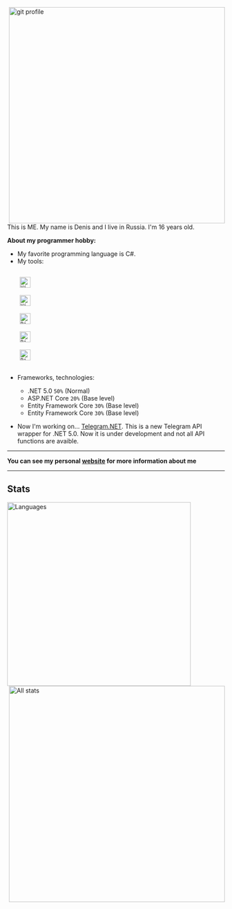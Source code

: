 <img align="right" src="https://user-images.githubusercontent.com/69825463/129925580-d779c7f1-c37e-4240-8db5-c28753955585.gif" alt="git profile" width="500"/>
<p align="left">
  This is ME. My name is Denis and I live in Russia. I'm 16 years old. 

  **About my programmer hobby:**

  * My favorite programming language is C#.
  * My tools: 
  <code>
    <img alt="Visual Studio" src="https://upload.wikimedia.org/wikipedia/commons/5/59/Visual_Studio_Icon_2019.svg" width="25"/>
  </code>

  <code>
    <img alt="Visual Studio Code" src="https://upload.wikimedia.org/wikipedia/commons/9/9a/Visual_Studio_Code_1.35_icon.svg" width="25"/>
  </code>

  <code>
    <img alt="Rider" src="https://resources.jetbrains.com/storage/products/company/brand/logos/Rider_icon.svg" width="25"/>
  </code>

  <code>
    <img alt="Rider" src="https://resources.jetbrains.com/storage/products/company/brand/logos/WebStorm_icon.svg" width="25"/>
  </code>

  <code>
    <img alt="Rider" src="https://resources.jetbrains.com/storage/products/company/brand/logos/PyCharm_icon.svg" width="25"/>
  </code>
  
  * Frameworks, technologies:
  
    - .NET 5.0 `50%` (Normal)
    - ASP.NET Core `20%` (Base level)
    - Entity Framework Core `30%` (Base level)
    - Entity Framework Core `30%` (Base level)
  
  
  * Now I'm working on...
  [Telegram.NET](https://github.com/DenVot/Telegram.NET).
  This is a new Telegram API wrapper for .NET 5.0.
  Now it is under development and not all API functions are avaible.
  
  ---
  
  <b>You can see my personal [website](https://denvot.github.io/AboutMe/) for more information about me</b>
  
  ---
  ## Stats
  
  <img align="left" alt="Languages" src="https://github-readme-stats.vercel.app/api/top-langs?username=denvot&show_icons=true&locale=en&layout=compact&theme=dark" width="425"/>
  <img align="right" alt="All stats" src="https://github-readme-stats.vercel.app/api?username=denvot&show_icons=true&locale=en&theme=dark" width="500"/>
</p>
